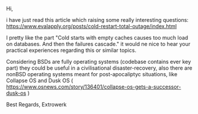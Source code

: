 Hi,

i have just read this article which raising some really interesting questions:
https://www.evalapply.org/posts/cold-restart-total-outage/index.html

I pretty like the part "Cold starts with empty caches causes too much load on databases. And then the failures cascade." it would ne nice to hear your practical experiences regarding this or similar topics.

Considering BSDs are fully operating systems (codebase contains ever key part) they could be useful in a civilisational disaster-recovery, also there are nonBSD operating systems meant for post-apocaliptyc situations, like Collapse OS and Dusk OS ( https://www.osnews.com/story/136401/collapse-os-gets-a-successor-dusk-os )

Best Regards,
Extrowerk
